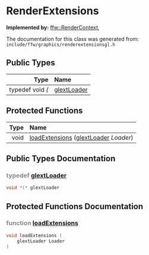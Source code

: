 RenderExtensions
===================================


**Implemented by:** [ffw::RenderContext](ffw_RenderContext.html), 

The documentation for this class was generated from: `include/ffw/graphics/renderextensionsgl.h`



## Public Types

| Type | Name |
| -------: | :------- |
| typedef void *(* | [glextLoader](#6c6df5c2) |


## Protected Functions

| Type | Name |
| -------: | :------- |
|  void | [loadExtensions](#17d358de) ([glextLoader](ffw_RenderExtensions.html#6c6df5c2) _Loader_)  |


## Public Types Documentation

### <span style="opacity:0.5;">typedef</span> <a id="6c6df5c2" href="#6c6df5c2">glextLoader</a>

```cpp
void *(* glextLoader
```





## Protected Functions Documentation

### <span style="opacity:0.5;">function</span> <a id="17d358de" href="#17d358de">loadExtensions</a>

```cpp
void loadExtensions (
    glextLoader Loader
) 
```





